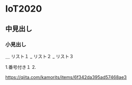 # IoT2020
## 中見出し
### 小見出し
＿ リスト１
_ リスト２
_ リスト３

1.番号付き１
2.

https://qiita.com/kamorits/items/6f342da395ad57468ae3
